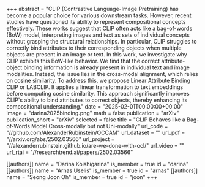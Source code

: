 +++
abstract = "CLIP (Contrastive Language-Image Pretraining) has become a popular choice for various downstream tasks. However, recent studies have questioned its ability to represent compositional concepts effectively. These works suggest that CLIP often acts like a bag-of-words (BoW) model, interpreting images and text as sets of individual concepts without grasping the structural relationships. In particular, CLIP struggles to correctly bind attributes to their corresponding objects when multiple objects are present in an image or text. In this work, we investigate why CLIP exhibits this BoW-like behavior. We find that the correct attribute-object binding information is already present in individual text and image modalities. Instead, the issue lies in the cross-modal alignment, which relies on cosine similarity. To address this, we propose Linear Attribute Binding CLIP or LABCLIP. It applies a linear transformation to text embeddings before computing cosine similarity. This approach significantly improves CLIP's ability to bind attributes to correct objects, thereby enhancing its compositional understanding."
date = "2025-02-01T00:00:00+00:00"
image = "darina2025binding.png"
math = false
publication = "arXiv"
publication_short = "arXiv"
selected = false
title = "CLIP Behaves like a Bag-of-Words Model Cross-modally but not Uni-modally"
url_code = "//github.com/AlexanderRubinstein/OCCAM"
url_dataset = ""
url_pdf = "//arxiv.org/abs/2502.03566"
url_project = "//alexanderrubinstein.github.io/are-we-done-with-ocl/"
url_video = ""
url_rtai = "//researchtrend.ai/papers/2502.03566"


[[authors]]
    name = "Darina Koishigarina"
    is_member = true
    id = "darina"
[[authors]]
    name = "Arnas Uselis"
    is_member = true
    id = "arnas"
[[authors]]
    name = "Seong Joon Oh"
    is_member = true
    id = "joon"
+++
